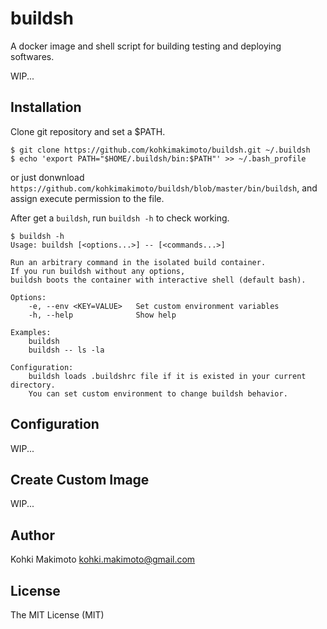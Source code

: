 # buildsh

A docker image and shell script for building testing and deploying softwares.

WIP...

## Installation

Clone git repository and set a $PATH.

```
$ git clone https://github.com/kohkimakimoto/buildsh.git ~/.buildsh
$ echo 'export PATH="$HOME/.buildsh/bin:$PATH"' >> ~/.bash_profile
```

or just donwnload `https://github.com/kohkimakimoto/buildsh/blob/master/bin/buildsh`, and assign execute permission to the file. 

After get a `buildsh`, run `buildsh -h` to check working.

```
$ buildsh -h
Usage: buildsh [<options...>] -- [<commands...>]

Run an arbitrary command in the isolated build container.
If you run buildsh without any options,
buildsh boots the container with interactive shell (default bash).

Options:
    -e, --env <KEY=VALUE>   Set custom environment variables
    -h, --help              Show help

Examples:
    buildsh
    buildsh -- ls -la

Configuration:
    buildsh loads .buildshrc file if it is existed in your current directory.
    You can set custom environment to change buildsh behavior.
```

## Configuration

WIP...

## Create Custom Image

WIP...

## Author

Kohki Makimoto <kohki.makimoto@gmail.com>

## License

The MIT License (MIT)
